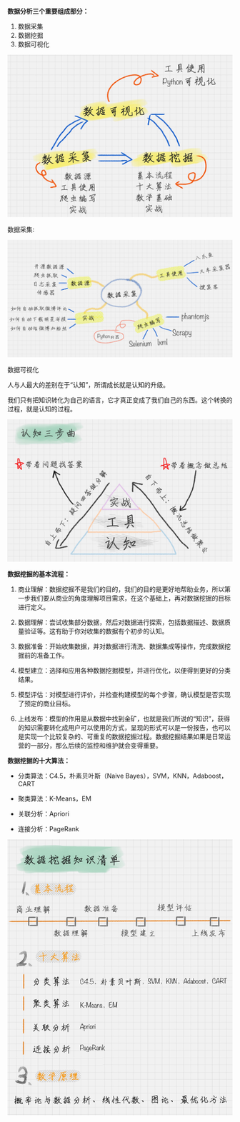 **数据分析三个重要组成部分：**

1. 数据采集
2. 数据挖掘
3. 数据可视化

![img](./images/58a51714cf4fec4ee8f4f66fdb6a5d68.png)



数据采集:

![img](./images/802ba8473014eba2b4431c85a77336c9.png)



数据可视化





人与人最大的差别在于“认知”，所谓成长就是认知的升级。

我们只有把知识转化为自己的语言，它才真正变成了我们自己的东西。这个转换的过程，就是认知的过程。

![img](./images/1395ed64eca6bbd6dc2a413d0f1f7c8c.png)



**数据挖掘的基本流程：**

1. 商业理解：数据挖掘不是我们的目的，我们的目的是更好地帮助业务，所以第一步我们要从商业的角度理解项目需求，在这个基础上，再对数据挖掘的目标进行定义。

2. 数据理解：尝试收集部分数据，然后对数据进行探索，包括数据描述、数据质量验证等。这有助于你对收集的数据有个初步的认知。

3. 数据准备：开始收集数据，并对数据进行清洗、数据集成等操作，完成数据挖掘前的准备工作。

4. 模型建立：选择和应用各种数据挖掘模型，并进行优化，以便得到更好的分类结果。

5. 模型评估：对模型进行评价，并检查构建模型的每个步骤，确认模型是否实现了预定的商业目标。

6. 上线发布：模型的作用是从数据中找到金矿，也就是我们所说的“知识”，获得的知识需要转化成用户可以使用的方式，呈现的形式可以是一份报告，也可以是实现一个比较复杂的、可重复的数据挖掘过程。数据挖掘结果如果是日常运营的一部分，那么后续的监控和维护就会变得重要。



**数据挖掘的十大算法：**

* 分类算法：C4.5，朴素贝叶斯（Naive Bayes），SVM，KNN，Adaboost，CART

* 聚类算法：K-Means，EM
*  关联分析：Apriori
*  连接分析：PageRank



![img](./images/1130af6d29d029c470144dfc8610b6d7.png)

